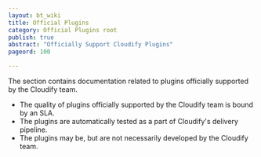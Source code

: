 ```yaml
---
layout: bt_wiki
title: Official Plugins
category: Official Plugins root
publish: true
abstract: "Officially Support Cloudify Plugins"
pageord: 100

---
```


The section contains documentation related to plugins officially supported by the Cloudify team.

* The quality of plugins officially supported by the Cloudify team is bound by an SLA.
* The plugins are automatically tested as a part of Cloudify's delivery pipeline.
* The plugins may be, but are not necessarily developed by the Cloudify team.
